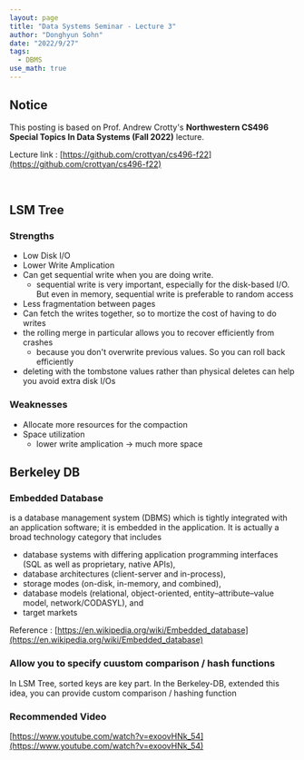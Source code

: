 ```yaml
---
layout: page
title: "Data Systems Seminar - Lecture 3"
author: "Donghyun Sohn"
date: "2022/9/27"
tags:
  - DBMS
use_math: true
---
```


## Notice

This posting is based on Prof. Andrew Crotty's <b>Northwestern CS496 Special Topics In Data Systems (Fall 2022)</b> lecture. <br>

Lecture link : [https://github.com/crottyan/cs496-f22](https://github.com/crottyan/cs496-f22)

<br>

## LSM Tree

### Strengths 
- Low Disk I/O
- Lower Write Amplication
- Can get sequential write when you are doing write. 
  - sequential write is very important, especially for the disk-based I/O. But even in memory, sequential write is preferable to random access
- Less fragmentation between pages
- Can fetch the writes together, so to mortize the cost of having to do writes
- the rolling merge in particular allows you to recover efficiently from crashes
  - because you don't overwrite previous values. So you can roll back efficiently
- deleting with the tombstone values rather than physical deletes can help you avoid extra disk I/Os

### Weaknesses
- Allocate more resources for the compaction
- Space utilization
  - lower write amplication -> much more space

 ## Berkeley DB

 ### Embedded Database
 is a database management system (DBMS) which is tightly integrated with an application software; it is embedded in the application. It is actually a broad technology category that includes
 - database systems with differing application programming interfaces (SQL as well as proprietary, native APIs),
- database architectures (client-server and in-process),
- storage modes (on-disk, in-memory, and combined),
- database models (relational, object-oriented, entity–attribute–value model, network/CODASYL), and
- target markets

Reference : [https://en.wikipedia.org/wiki/Embedded_database](https://en.wikipedia.org/wiki/Embedded_database)

### Allow you to specify cuustom comparison / hash functions
In LSM Tree, sorted keys are key part. In the Berkeley-DB, extended this idea, you can provide custom comparison / hashing function

### Recommended Video
[https://www.youtube.com/watch?v=exoovHNk_54](https://www.youtube.com/watch?v=exoovHNk_54)



